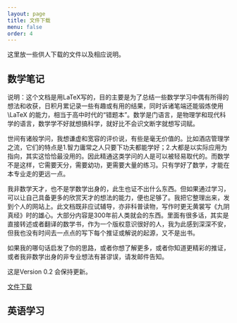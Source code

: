 ```yaml
---
layout: page
title: 文件下载
menu: false
order: 4
---
```


这里放一些供人下载的文件以及相应说明。

## 数学笔记

说明：这个文档是用LaTeX写的，目的主要是为了总结一些数学学习中偶有所得的想法和收获，日积月累记录一些有趣或有用的结果，同时诉诸笔端还能锻炼使用\LaTeX 的能力，相当于高中时代的“错题本”。数学是门语言，是物理学和现代科学的语言，数学学不好就想搞科学，就好比不会识文断字就想写词赋。

世间有诸般学问，我想谦虚和宽容的评价说，有些是毫无价值的。比如酒店管理学之流，它们的特点是1.智力庸常之人只要下功夫都能学好；2.大都是以实际应用为指向，其实这恰恰最没用的。因此精通这类学问的人是可以被轻易取代的。而数学不是这样，它需要天分，需要幼功，更需要大量的练习。只有学好了数学，才能在本专业走的更远一点。

我非数学天才，也不是学数学出身的，此生也证不出什么东西。但如果通过学习，可以让自己具备更多的欣赏天才的想法的能力，便也足够了。我把它整理出来，发到个人的网站上。此文档既非应试辅导，亦非科普读物，写作时更无黄裳写《九阴真经》时的雄心。大部分内容是300年前人类就会的东西。里面有很多话，其实是直接转述或者翻译的数学书，作为一个版权意识很好的人，我为此感到深深不安，但我也没有时间去一点点的写下每个推证或解说的起源，又不是出书。

如果我的哪句话启发了你的思路，或者你想了解更多，或者你知道更精彩的推证，或者我非数学出身的非专业想法有甚谬误，请发邮件告知。

这是Version 0.2 会保持更新。

[文件下载](http://yangxin.us/resource/math_notes.pdf)



## 英语学习

